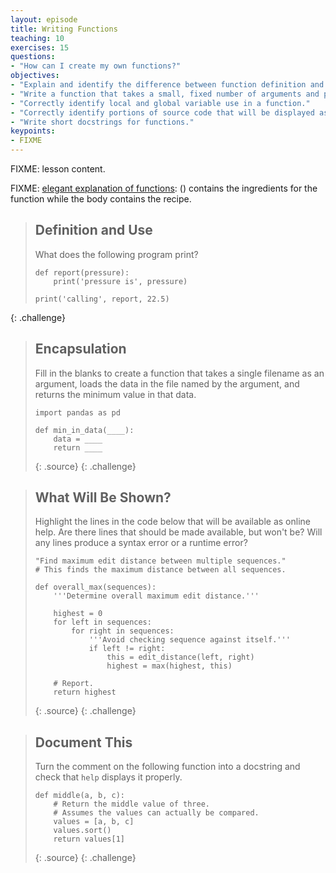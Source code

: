 ```yaml
---
layout: episode
title: Writing Functions
teaching: 10
exercises: 15
questions:
- "How can I create my own functions?"
objectives:
- "Explain and identify the difference between function definition and function call."
- "Write a function that takes a small, fixed number of arguments and producing a single result."
- "Correctly identify local and global variable use in a function."
- "Correctly identify portions of source code that will be displayed as online help, and in particular distinguish docstrings from comments."
- "Write short docstrings for functions."
keypoints:
- FIXME
---
```

FIXME: lesson content.

FIXME: [elegant explanation of functions](https://twitter.com/minisciencegirl/status/693486088963272705):
() contains the ingredients for the function while the body contains the recipe.

> ## Definition and Use
> 
> What does the following program print?
> 
> ~~~
> def report(pressure):
>     print('pressure is', pressure)
> 
> print('calling', report, 22.5)
{: .challenge}

> ## Encapsulation
> 
> Fill in the blanks to create a function
> that takes a single filename as an argument,
> loads the data in the file named by the argument,
> and returns the minimum value in that data.
> 
> ~~~
> import pandas as pd
> 
> def min_in_data(____):
>     data = ____
>     return ____
> ~~~
> {: .source}
{: .challenge}

> ## What Will Be Shown?
> 
> Highlight the lines in the code below that will be available as online help.
> Are there lines that should be made available, but won't be?
> Will any lines produce a syntax error or a runtime error?
> 
> ~~~
> "Find maximum edit distance between multiple sequences."
> # This finds the maximum distance between all sequences.
> 
> def overall_max(sequences):
>     '''Determine overall maximum edit distance.'''
> 
>     highest = 0
>     for left in sequences:
>         for right in sequences:
>             '''Avoid checking sequence against itself.'''
>             if left != right:
>                 this = edit_distance(left, right)
>                 highest = max(highest, this)
> 
>     # Report.
>     return highest
> ~~~
> {: .source}
{: .challenge}

> ## Document This
> 
> Turn the comment on the following function into a docstring
> and check that `help` displays it properly.
> 
> ~~~
> def middle(a, b, c):
>     # Return the middle value of three.
>     # Assumes the values can actually be compared.
>     values = [a, b, c]
>     values.sort()
>     return values[1]
> ~~~
> {: .source}
{: .challenge}
